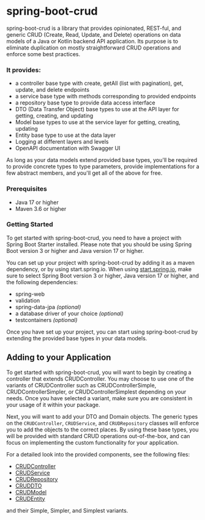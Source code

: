 # spring-boot-crud

spring-boot-crud is a library that provides opinionated, REST-ful, and generic CRUD (Create, Read, Update, and Delete) operations on data models of a Java or Kotlin backend API application. 
Its purpose is to eliminate duplication on mostly straightforward CRUD operations and enforce some best practices.

### It provides:

- a controller base type with create, getAll (list with pagination), get, update, and delete endpoints
- a service base type with methods corresponding to provided endpoints
- a repository base type to provide data access interface
- DTO (Data Transfer Object) base types to use at the API layer for getting, creating, and updating
- Model base types to use at the service layer for getting, creating, updating
- Entity base type to use at the data layer
- Logging at different layers and levels
- OpenAPI documentation with Swagger UI

As long as your data models extend provided base types, you'll be required to provide concrete types to type parameters, provide implementations for a few abstract members, and you'll get all of the above for free.

### Prerequisites

- Java 17 or higher
- Maven 3.6 or higher

### Getting Started

To get started with spring-boot-crud, you need to have a project with Spring Boot Starter installed. 
Please note that you should be using Spring Boot version 3 or higher and Java version 17 or higher.


You can set up your project with spring-boot-crud by adding it as a maven dependency, or by using start.spring.io. 
When using [start.spring.io](http://start.spring.io), make sure to select Spring Boot version 3 or higher, Java version 17 or higher, and the following dependencies:

- spring-web
- validation
- spring-data-jpa <em>(optional)</em> 
- a database driver of your choice <em>(optional)</em> 
- testcontainers <em>(optional)</em> 

Once you have set up your project, you can start using spring-boot-crud by extending the provided base types in your data models.

## Adding to your Application
To get started with spring-boot-crud, you will want to begin by creating a controller that extends CRUDController. 
You may choose to use one of the variants of CRUDController such as CRUDControllerSimple, CRUDControllerSimpler, or CRUDControllerSimplest depending on your needs. 
Once you have selected a variant, make sure you are consistent in your usage of it within your package.

Next, you will want to add your DTO and Domain objects. 
The generic types on the `CRUDController`, `CRUDService`, and `CRUDRepository` classes will enforce you to add the objects to the correct places. 
By using these base types, you will be provided with standard CRUD operations out-of-the-box, and can focus on implementing the custom functionality for your application.

For a detailed look into the provided components, see the following files:

* [CRUDController](api/src/main/java/dev/akif/crud/CRUDController.java)
* [CRUDService](api/src/main/java/dev/akif/crud/CRUDService.java)
* [CRUDRepository](api/src/main/java/dev/akif/crud/CRUDRepository.java)
* [CRUDDTO](api/src/main/java/dev/akif/crud/CRUDDTO.java)
* [CRUDModel](api/src/main/java/dev/akif/crud/CRUDModel.java)
* [CRUDEntity](api/src/main/java/dev/akif/crud/CRUDEntity.java)

and their Simple, Simpler, and Simplest variants.

